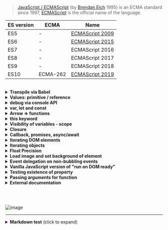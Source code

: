 
> [JavaScript / ECMAScript](https://en.wikipedia.org/wiki/JavaScript) (by [Brendan Eich](https://en.wikipedia.org/wiki/Brendan_Eich) 1995) is an ECMA standard since 1997, [ECMAScript](https://en.wikipedia.org/wiki/ECMAScript) is the official name of the language.


| ES version | ECMA | Name |
|---|---|---|
| ES5  | - | [ECMAScript 2009](https://www.w3schools.com/js/js_es5.asp) |
| ES6  | - | [ECMAScript 2015](https://www.w3schools.com/js/js_es6.asp) |
| ES7  | - | ECMAScript 2016 |
| ES8  | - | ECMAScript 2017 |
| ES9  | - | ECMAScript 2018 |
| ES10 | ECMA-262 | [ECMAScript 2019](https://www.ecma-international.org/ecma-262/10.0/index.html) |


<br/>


<details><summary><strong>Transpile via Babel</strong></summary>

[Babel](https://babeljs.io/repl) is a toolchain that is mainly used to convert ECMAScript 2015+ code into a backwards compatible version of JavaScript in current and older browsers or environments. 

          ES6        |      ES5
    -----------------+--------------------
    const a = 123;   |  "use strict";
                     |  var a = 123;
    -----------------+--------------------
    
</details>


<details><summary><strong>Values: primitive / reference</strong></summary>
	
* _Primitive values_ are immutable and **shared by copy**: 
[undefined](https://developer.mozilla.org/de/docs/Web/JavaScript/Reference/Global_Objects/undefined), 
[String](https://developazer.mozilla.org/de/docs/Web/JavaScript/Reference/Global_Objects/String), 
[Number](https://developer.mozilla.org/de/docs/Web/JavaScript/Reference/Global_Objects/Number), 
[Boolean](https://developer.mozilla.org/de/docs/Web/JavaScript/Reference/Global_Objects/Boolean), 
[Symbol](https://developer.mozilla.org/de/docs/Web/JavaScript/Reference/Global_Objects/Symbol), 
[BigInt](https://developer.mozilla.org/de/docs/Web/JavaScript/Reference/Global_Objects/BigInt)

* _Reference value_ are mutable and **shared by reference**: 
[Object](https://developer.mozilla.org/de/docs/Web/JavaScript/Reference/Global_Objects/Object), 
[Array](https://developer.mozilla.org/en-US/docs/Web/JavaScript/Reference/Global_Objects/Array), 
[Functions](https://developer.mozilla.org/en-US/docs/Web/JavaScript/Guide/Functions)

</details>

<details><summary><strong>debug via console API</strong></summary>

* console.clear(): clear console
* console.log() / .debug() / .warn() / .error(): use **%c** directive to apply CSS style
```javascript
console.warn("abc");
console.log("%s %d", "int", 1.555);
console.log("%s %.1f", "float", 1.555);
console.error("Error %o: ", { keyA: 'valA', keyB: 123, keyC: ["a", "b", "c"] } );
console.log('%c big ABC', 'font-size:x-large;color:#f00;')
```
* console.table():
```javascript
console.table({ keyA: 'valA', keyB: 123, keyC: ["a", "b", "c"] } );
```
* console.dir(): prints interactive list of object properties
```javascript
console.dir({ keyA: 'valA', keyB: ["a", "b", "c"] } );
```
* console.group() / .groupEnd() / .groupCollapsed():
```javascript
console.log("START");
console.groupCollapsed("group 1") ; console.log("1 a") ; console.log("1 b") ; console.groupEnd();
console.log("END");
```
* console.count() / .countReset(): log number of times this line has been called (with the given label)
```javascript
console.count("count a");
```
* console.time() / .timeEnd()
```javascript
const longArray = Array.from({ length: 10000000 }, (_, i) => i);

console.time("forof-loop");
for (const value of longArray) {;}
console.timeEnd("forof-loop");

console.time("for-loop");
for (let i = 0; i < longArray.length; i++) {;}
console.timeEnd("for-loop");

console.time("foreach-loop");
longArray.forEach(element => {;});
console.timeEnd("foreach-loop");
```
* console.memory: heap size status

[developer.mozilla.org - Console](https://developer.mozilla.org/en-US/docs/Web/API/Console/)

</details>


<details><summary><strong>var, let and const</strong></summary>

> Before ES6: only _var_ was available!
Since ES6 _const_ and _let_: let is block scoped, no need for _var_ anymore! 

That means that a variable created with the let keyword is available inside the “block” that it was created in as well as any nested blocks. When I say “block”, I mean anything surrounded by a curly brace {} like in a for loop or an if statement.

+ var: function scoped ; undefined when accessing a variable before it's declared
+ let: block scoped ; ReferenceError when accessing a variable before it's declared
+ const: block scoped ; ReferenceError when accessing a variable before it's declared ; can't be reassigned

</details>


<details><summary><strong>Arrow => functions</strong></summary>

Arrow functions are a concise method of declaring anonymous functions in JS.

Arrow function inherit _this_ from the scope they were defined in.

```javascript
// vanilla anonymous function
someMethod(1, function () {    // has no name
   console.log('called');
});

// anonymous arrow function
someMethod(1, () => {          // has no name
   console.log('called');
});
```

</details>


<details><summary><strong>this keyword</strong></summary>

_this_ points to the surrounding execution context == "on what the function was called"

```javascript
const myButton = document.querySelector('some-button');

myButton.addEventListener('click', function() {
  console.log(this);  // => this refer to the element on which the event occurs
});
```

</details>


<details><summary><strong>Visibility of variables - scope</strong></summary>

* **global**:   variables defined outside of any function or block statement

* **function**: var variables defined inside of a function

* **block**:    let / const variables defined inside an block


</details>


<details><summary><strong>Closure</strong></summary>

> In JavaScript every function closes over its environment on creation

**Anonymous Closures**
A anonymous function which executes immediately. All code that runs inside the function lives in a closure, which provides privacy and state throughout the lifetime of the application.

```javascript
(function () {
	// ... all vars and functions are in this scope only
	// still maintains access to all globals
}());
```

```javascript
var test;

function fDelay() {
   setTimeout(function () {
      alert('test=' + test);
   }, 2222);
}

test = 'abc';
fDelay();
test = 'xyz';

// => alert: test=xyz
// because the value is looked up when needed and not when the closure is created
```

</details>


<details><summary><strong>Callback, promises, async/await</strong></summary>

JavaScript is single-threaded, that means only capable of doing one thing at the same time -> asynchronous tasks are handled by it's environment (web browser, NodeJS runtime, ...)

The biggest advantage of Promises over callbacks is readability and chainability.

An async function is 'just' a fancy promise wrapper, which means, the async/await code and the Promise code, are functionally equivalent.

```javascript
setTimeout(callFunction, 5000);   // callback function handed over to the web browser


      Promises                 |      pure callback
-------------------------------+------------------------------------
fetch('data.com/abc')          |  fetch('data.com/abc')
   .then(response => {         |     response => {
      return response.json();  |        response.json(data => {
   })                          |           console.log(data);
   .then(data => {             |           // other nested callbacks
      console.log(data);       |        });
   })                          |      },
   .catch(e => {               |      e => {
      console.error(e);        |         console.error(e);
   });                         |      }
                               |   ); 
-------------------------------+------------------------------------

async function makeHttpRequest(url) { ... }
try {
   const data = await makeHttpRequest('data.com/abc');
   console.log(data);
} catch (e) {
   console.error(e);
}
```

</details>


<details><summary><strong>Iterating DOM elements</strong></summary>

* __for loop__: supported in all browsers
```javascript
const allimg = document.querySelectorAll("img");
const allimgLen = allimg.length;
for (var i = 0; i < allimgLen; i++) {
   console.log('image: ', allimg[i]);
}
```


* __forEach loop__: supported in modern browsers, but not in IE11 and below
```javascript
const allimg = document.querySelectorAll("img");
allimg.forEach(actimg => {
   console.log('image: ', actimg);
});
```


* __for-of loop__: in modern browsers, but not in IE11 and below
```javascript
const allimg = document.querySelectorAll("img");
for (const actimg of allimg) {
   console.log('image: ', actimg);
}
```

* __for-of {values()|entries()|keys()} loop__: iterators are ES2015 specific
```javascript
const allimg = document.querySelectorAll("img");
for (const actimg of allimg.values()) {
   console.log('image: ', actimg);
};
```

</details>


<details><summary><strong>Iterating objects</strong></summary>


* __for…in loop__ => fastest version
```javascript
for (const key in obj) {
  if (obj.hasOwnProperty(key)) {
     console.log(key + " -> " + obj[key]);     
  }
}
```

* __Object.keys__ => slower than for…in
```javascript
Object.keys(obj).forEach(function (key) {
   console.log(key + " -> " + obj[key]);
});
Object.keys(obj).forEach(key => {
   console.log(key + " -> " +   obj[key]);     
});
```

* __Object.entries__ => slowest
```javascript
Object.entries(obj).forEach(entry => {
   console.log(entry[0]+ " -> " + entry[1]);
});
```

* __Object example__
```javascript
var obj= { 
   keyA: 'valueA',  
   keyB: 'valueB',
   keyC: 123,
   fPrintData: function() {
      for (const key in obj) {
         if (obj.hasOwnProperty(key)) {
            if ((typeof obj[key] === 'string') || (typeof obj[key] === 'number')) {
               console.log(key + " -> " +  obj[key]);     
            }
         }
      }
   }
};
// ---
var keyName1="myKey1";
var obj= { 
   [keyName1]: 'valueA',  
   keyB: 'valueB',
   keyC: 123,
   keyD: ["a", "b", "c"]
};

console.table(obj);
console.log(JSON.stringify(obj,null,2));
console.log(obj);
```

</details>


<details><summary><strong>Float Precision</strong></summary>

```javascript
var a=-0.34;
var b=1.20;

x=(a+b);
alert(x);
alert(x.toPrecision(10));
alert((x.toPrecision(10)).replace(/0*$/, ''));
```

</details>


<details><summary><strong>Load image and set background of element</strong></summary>

```javascript
var aElem, elemStyle, imgSrc, image;

aElem = document.getElementById("someElementId");
elemStyle = elem.style;
imgSrc = "someImageWithPath.jpeg";
image = new Image();
image.onload = function () {
   setTimeout(function () {
      elemStyle.backgroundImage = "url(" + imgSrc + ")";
      elemStyle.backgroundPosition = "0 0";
      image = null;
   }, 111);
};
image.src = imgSrc;
```

</details>


<details><summary><strong>Event delegation on non-bubbling events</strong></summary>

events like focus, blur, load, unload, change, reset, scroll,... need third argument of addEventListener "useCapture" to capture events that happen in the parent. Following example does not work without true at the end!
```javascript
document.addEventListener('focus', function (event) {
   console.log('something came into focus: ' + event.target);
}, true);
```
[JavaScript events](https://developer.mozilla.org/en-US/docs/Web/Events)


</details>


<details><summary><strong>Vanilla JavaScript version of "run on DOM ready"</strong></summary>

```javascript
function fVanillaJsDomReady(fn) {
   if (document.attachEvent ? document.readyState === "complete" : document.readyState !== "loading") {
      fn();
   } else {
      document.addEventListener("DOMContentLoaded", fn);
   }
}

fVanillaJsDomReady(function () { 
   console.log("DOM ready ...");
}
```

</details>


<details><summary><strong>Testing existence of property</strong></summary>

// BAD: This will cause an error in code when foo is undefined  
```javascript
if (foo) {  
   doSomething();  
}  
```
 
// GOOD: This doesn't cause any errors. However, even when  
// foo is set to NULL or false, the condition validates as true  
```javascript
if (typeof foo != "undefined") {  
   doSomething();  
} 
```
 
// BETTER: This doesn't cause any errors and in addition  
// values NULL or false won't validate as true  
```javascript
if (window.foo) {  
   doSomething();  
}  
```

</details>


<details><summary><strong>Passing arguments for function</strong></summary>

JavaScript [arguments](https://developer.mozilla.org/en-US/docs/Web/JavaScript/Reference/Functions/arguments)

```javascript
function fDoSomething() {
   if (!arguments[0]) {   // leave if nothing is passed
      return false;
   }

   var oArgs = arguments[0],
       arg0 = oArgs.arg0 || "NO-ARG0",
       arg1 = oArgs.arg1 || "NO-ARG1",
       arg2 = oArgs.arg2 || -1,
       arg3 = oArgs.arg3 || [],
       arg4 = oArgs.arg4 || false;

    console.log("arg0=", arg0, "  arg1=", arg1, "  arg2=", arg2, "  arg3=", arg3, "  arg4=", arg4);
}

fDoSomething({
   arg1: "foo",
   arg2: 5,
   arg4: false
}); 
```

</details>


<details><summary><strong>External documentation</strong></summary>

+ https://www.w3schools.com/js/
+ https://plainjs.com/
+ https://air.ghost.io/js-things-i-never-knew-existed/amp/
+ https://developer.mozilla.org/en-US/docs/Web/JavaScript/Data_structures
+ [A list of funny and tricky JavaScript examples](https://github.com/denysdovhan/wtfjs/blob/master/README.md#-motivation)
+ [JAMstack WTF](https://jamstack.wtf/)
+ https://mbeaudru.github.io/modern-js-cheatsheet/
+ https://v8.dev/blog/cost-of-javascript-2019
+ [Creating a Promise around an old callback API](https://developer.mozilla.org/en-US/docs/Web/JavaScript/Guide/Using_promises#Creating_a_Promise_around_an_old_callback_API)

</details>

<br/><br/>

![image](https://upload.wikimedia.org/wikipedia/commons/thumb/6/6a/JavaScript-logo.png/240px-JavaScript-logo.png)

---

<details>
<summary><strong>Markdown test</strong> (click to expand)</summary>
<p>

[github md guide](https://guides.github.com/features/mastering-markdown/)

[:smile: :confused: :thumbsup: :thumbsdown: :globe_with_meridians: :stopwatch: :calling: :computer: :keyboard: :blue_book: :email: :memo: :arrow_up: :arrow_right: :top: :end: :bangbang: :white_check_mark: :keycap_ten: :red_circle: :large_orange_diamond: :heavy_check_mark: ](https://github.com/ikatyang/emoji-cheat-sheet/blob/master/README.md)

# Heading 1
## Heading 2
### Heading 3
#### Heading 4
##### Heading 5
###### Heading 6

**bold** *italic* ~~strikethrough~~
<span style="color:#e11d21;">Color Syntax</span>

> block quote
>> block quote (2 depth)
>>> block quote (3 depth)

* list
    * list indented
1. ordered
2. list
    1. ordered list
    2. indented

- [ ] task
- [x] list completed

`inline code`

    code block
```js
console.log("fenced code block");
```
<pre>**HTML block**</pre>

| table | head |
| ----  | ---- |
| table | body |
</p>
</details>
